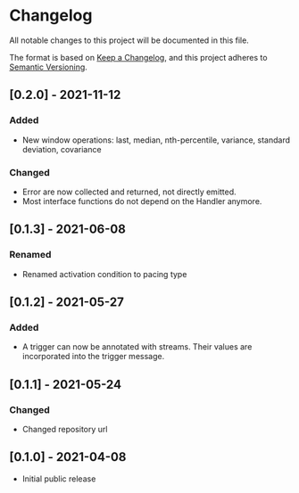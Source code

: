 # Changelog
All notable changes to this project will be documented in this file.

The format is based on [Keep a Changelog](https://keepachangelog.com/en/1.0.0/),
and this project adheres to [Semantic Versioning](https://semver.org/spec/v2.0.0.html).

## [0.2.0] - 2021-11-12

### Added
- New window operations: last, median, nth-percentile, variance, standard deviation, covariance

### Changed
- Error are now collected and returned, not directly emitted.
- Most interface functions do not depend on the Handler anymore.

## [0.1.3] - 2021-06-08

### Renamed
- Renamed activation condition to pacing type

## [0.1.2] - 2021-05-27

### Added
- A trigger can now be annotated with streams. Their values are incorporated into the trigger message.

## [0.1.1] - 2021-05-24

### Changed
- Changed repository url

## [0.1.0] - 2021-04-08

- Initial public release